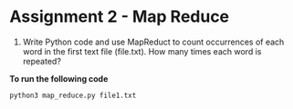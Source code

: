 # Assignment 2 - Map Reduce

1. Write Python code and use MapReduct to count occurrences of each word in the first text file (file.txt). How many times each word is repeated?

**To run the following code**

`python3 map_reduce.py file1.txt`

